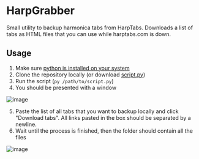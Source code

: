 # HarpGrabber
Small utility to backup harmonica tabs from HarpTabs. Downloads a list of tabs as HTML files that you can use while harptabs.com is down.

## Usage
1. Make sure [python is installed on your system](https://www.python.org/downloads/)
2. Clone the repository locally (or download [script.py](https://github.com/Ferdzz/HarpGrabber/blob/master/script.py))
3. Run the script (`py /path/to/script.py`)
4. You should be presented with a window

![image](https://user-images.githubusercontent.com/7923672/93947757-93d60b00-fd0a-11ea-8581-7e37a6607e5e.png)

5. Paste the list of all tabs that you want to backup locally and click "Download tabs". All links pasted in the box should be separated by a newline.
6. Wait until the process is finished, then the folder should contain all the files

![image](https://user-images.githubusercontent.com/7923672/93948016-4a39f000-fd0b-11ea-89f2-a2eecfcbc8fd.png)


